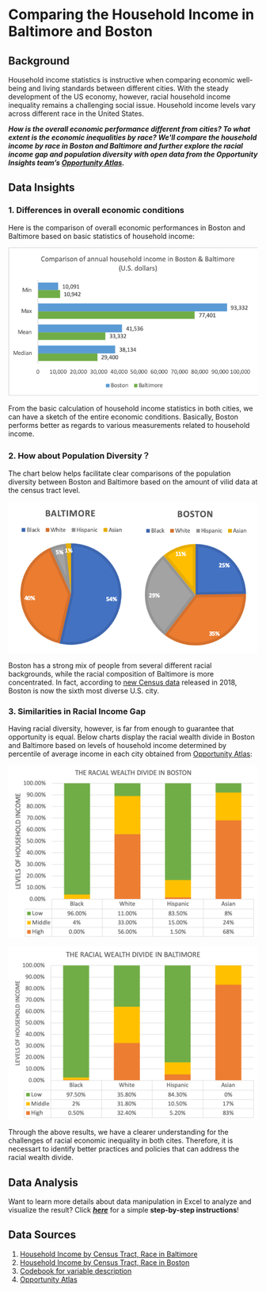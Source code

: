 # Comparing the Household Income in Baltimore and Boston
## Background
 Household income statistics is instructive when comparing economic well-being and living standards between different cities. With the steady development of the US economy, however, racial household income inequality remains a challenging social issue. Household income levels vary across different race in the United States.  

  ***How is the overall economic performance different from cities? To what extent is the economic inequalities by race? We'll compare the household income by race in Boston and Baltimore and further explore the racial income gap and population diversity with open data from the Opportunity Insights team’s [Opportunity Atlas](https://www.opportunityatlas.org).***

## Data Insights

### **1. Differences in overall economic conditions** 

Here is the comparison of overall economic performances in Boston and Baltimore based on basic statistics of household income:  

![](https://github.com/YilunCai627/comparing-baltimore-boston-household-income/raw/master/Charts/Income_CitiesComparison.png)  

From the basic calculation of household income statistics in both cities, we can have a sketch of the entire economic conditions. Basically, Boston performs better as regards to various measurements related to household income.


### **2. How about Population Diversity？**

The chart below helps facilitate clear comparisons of the population diversity between Boston and Baltimore based on the amount of vilid data at the census tract level.   

![](https://github.com/YilunCai627/comparing-baltimore-boston-household-income/raw/master/Charts/Population%20Diversities.png)

Boston has a strong mix of people from several different racial backgrounds, while the racial composition of Baltimore is more concentrated. In fact, according to [new Census data](https://www.bostonindicators.org/article-pages/2018/september/boston-diversity) released in 2018, Boston is now the sixth most diverse U.S. city.


### **3. Similarities in Racial Income Gap**

Having racial diversity, however, is far from enough to guarantee that opportunity is equal. Below charts display the racial wealth divide in Boston and Baltimore based on levels of household income determined by percentile of average income in each city obtained from [Opportunity Atlas](https://www.opportunityatlas.org):  

![](https://github.com/YilunCai627/comparing-baltimore-boston-household-income/raw/master/Charts/Racial%20Wealth%20Divide_BOS.png)

![](https://github.com/YilunCai627/comparing-baltimore-boston-household-income/raw/master/Charts/Racial%20Wealth%20Divide_BAL.png)  

Through the above results, we have a clearer understanding for the challenges of racial economic inequality in both cites. Therefore, it is necessart to identify better practices and policies that can address the racial wealth divide. 

## Data Analysis
Want to learn more details about data manipulation in Excel to analyze and visualize the result? Click [***here***](https://github.com/YilunCai627/comparing-baltimore-boston-household-income/blob/master/Data%20Manipulation.md) for a simple **step-by-step instructions**!

## Data Sources  
1. [Household Income by Census Tract, Race in Baltimore](https://github.com/YilunCai627/comparing-baltimore-boston-household-income/tree/master/original%20data/BALTIMORE)
2. [Household Income by Census Tract, Race in Boston](https://github.com/YilunCai627/comparing-baltimore-boston-household-income/tree/master/original%20data/BOSTON)
3. [Codebook for variable description](https://opportunityinsights.org/wp-content/uploads/2019/07/Codebook-for-Table-4.pdf)
4. [Opportunity Atlas](https://www.opportunityatlas.org)